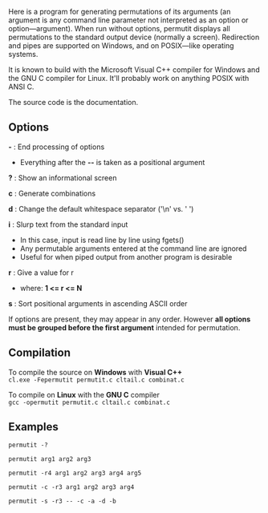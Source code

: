 Here is a program for generating permutations of its arguments (an argument is any command line parameter not interpreted as an option or option—argument). When run without options, permutit displays all permutations to the standard output device (normally a screen). Redirection and pipes are supported on Windows, and on POSIX—like operating systems.  

It is known to build with the Microsoft Visual C++ compiler for Windows and the GNU C compiler for Linux. It'll probably work on anything POSIX with ANSI C.  

The source code is the documentation.  

## Options  
**-** :  End processing of options  
- Everything after the **--** is taken as a positional argument  

**?** :  Show an informational screen  

**c** :  Generate combinations  

**d** :  Change the default whitespace separator ('\n' vs. ' ')  

**i** :  Slurp text from the standard input  
- In this case, input is read line by line using fgets()  
- Any permutable arguments entered at the command line are ignored  
- Useful for when piped output from another program is desirable  

**r** :  Give a value for r  
- where: **1 <= r <= N**  

**s** :  Sort positional arguments in ascending ASCII order  

If options are present, they may appear in any order. However **all options must be grouped before the first argument** intended for permutation.  

## Compilation  
To compile the source on **Windows** with **Visual C++**  
`cl.exe -Fepermutit permutit.c cltail.c combinat.c`

To compile on **Linux** with the **GNU C** compiler  
`gcc -opermutit permutit.c cltail.c combinat.c`

## Examples 
`permutit -?`

`permutit arg1 arg2 arg3`

`permutit -r4 arg1 arg2 arg3 arg4 arg5`

`permutit -c -r3 arg1 arg2 arg3 arg4`

`permutit -s -r3 -- -c -a -d -b`
